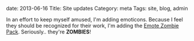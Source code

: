 date: 2013-06-16
Title: Site updates
Category: meta
Tags: site, blog, admin

In an effort to keep myself amused, I'm adding emoticons. Because I feel they should be recognized for their work, I'm adding the [Emote Zombie Pack](http://sparklydest.deviantart.com/art/Emote-Zombie-Pack-181951843). Seriously.. they're **ZOMBIES**!
